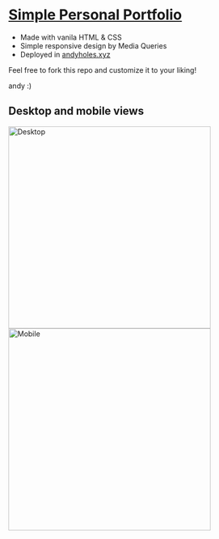 # [Simple Personal Portfolio](https://andyholes.xyz)
- Made with vanila HTML & CSS
- Simple responsive design by Media Queries
- Deployed in [andyholes.xyz](https://andyholes.xyz)

Feel free to fork this repo and customize it to your liking!

andy :)

## Desktop and mobile views
<img title="Desktop" src="https://user-images.githubusercontent.com/94710776/229929479-062c3baf-9713-40e3-b472-e89bf79befee.png" height=400px> <img title="Mobile" src="https://user-images.githubusercontent.com/94710776/229928125-27eb61d4-dc69-407b-9405-b76b2ca47c3c.png" height=400px>
